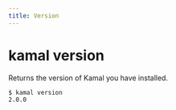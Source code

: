 ```yaml
---
title: Version
---
```


# kamal version

Returns the version of Kamal you have installed.

```bash
$ kamal version
2.0.0
```
